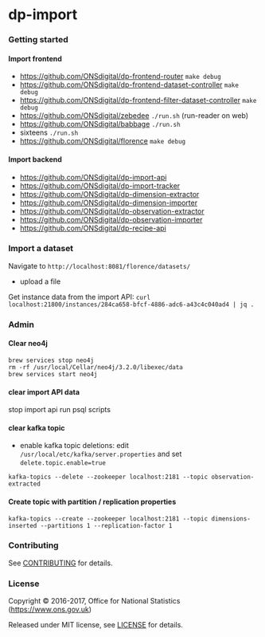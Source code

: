 dp-import
================

### Getting started

#### Import frontend
 - https://github.com/ONSdigital/dp-frontend-router `make debug`
 - https://github.com/ONSdigital/dp-frontend-dataset-controller `make debug`
 - https://github.com/ONSdigital/dp-frontend-filter-dataset-controller `make debug`
 - https://github.com/ONSdigital/zebedee `./run.sh` (run-reader on web)
 - https://github.com/ONSdigital/babbage `./run.sh`
 - sixteens `./run.sh`
 - https://github.com/ONSdigital/florence `make debug`

#### Import backend

 - https://github.com/ONSdigital/dp-import-api
 - https://github.com/ONSdigital/dp-import-tracker
 - https://github.com/ONSdigital/dp-dimension-extractor
 - https://github.com/ONSdigital/dp-dimension-importer
 - https://github.com/ONSdigital/dp-observation-extractor
 - https://github.com/ONSdigital/dp-observation-importer
 - https://github.com/ONSdigital/dp-recipe-api

### Import a dataset

Navigate to `http://localhost:8081/florence/datasets/`
 - upload a file

Get instance data from the import API:
```curl localhost:21800/instances/284ca658-bfcf-4886-adc6-a43c4c040ad4 | jq .```

### Admin

#### Clear neo4j
```
brew services stop neo4j
rm -rf /usr/local/Cellar/neo4j/3.2.0/libexec/data
brew services start neo4j
```

#### clear import API data

stop import api
run psql scripts

#### clear kafka topic
   - enable kafka topic deletions: edit `/usr/local/etc/kafka/server.properties` and set `delete.topic.enable=true`

```kafka-topics --delete --zookeeper localhost:2181 --topic observation-extracted```

#### Create topic with partition / replication properties

```kafka-topics --create --zookeeper localhost:2181 --topic dimensions-inserted --partitions 1 --replication-factor 1```

### Contributing

See [CONTRIBUTING](CONTRIBUTING.md) for details.

### License

Copyright © 2016-2017, Office for National Statistics (https://www.ons.gov.uk)

Released under MIT license, see [LICENSE](LICENSE.md) for details.
